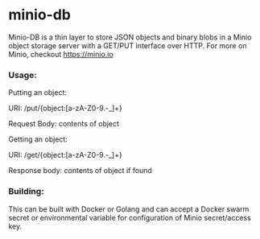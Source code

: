 # minio-db

Minio-DB is a thin layer to store JSON objects and binary blobs in a Minio object storage server with a GET/PUT interface over HTTP. For more on Minio, checkout https://minio.io

### Usage:

Putting an object:

URI: /put/{object:[a-zA-Z0-9.-_]+}

Request Body: contents of object

Getting an object:

URI: /get/{object:[a-zA-Z0-9.-_]+}

Response body: contents of object if found

### Building:

This can be built with Docker or Golang and can accept a Docker swarm secret or environmental variable for configuration of Minio secret/access key.

